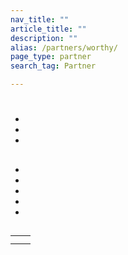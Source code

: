 ```yaml
---
nav_title: ""
article_title: ""
description: ""
alias: /partners/worthy/
page_type: partner
search_tag: Partner

---
```


# 

>  



## 

- 
- 
- 

## 

- 
- 
- 
- 
- 

## 

|  |  |
| --- | --- |
|  |  |
|  |  |


## 

###  



###  



###  

 

  

